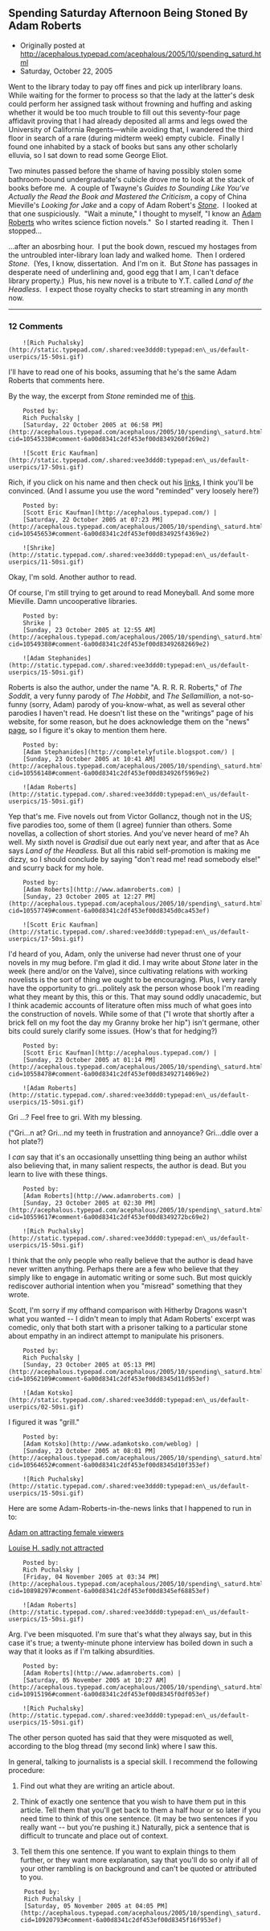 ## Spending Saturday Afternoon Being Stoned By Adam Roberts

 * Originally posted at http://acephalous.typepad.com/acephalous/2005/10/spending_saturd.html
 * Saturday, October 22, 2005



Went to the library today to pay off fines and pick up interlibrary loans.  While waiting for the former to process so that the lady at the latter's desk could perform her assigned task without frowning and huffing and asking whether it would be too much trouble to fill out this seventy-four page affidavit proving that I had already deposited all arms and legs owed the University of California Regents—while avoiding that, I wandered the third floor in search of a rare (during midterm week) empty cubicle.  Finally I found one inhabited by a stack of books but sans any other scholarly elluvia, so I sat down to read some George Eliot.  

Two minutes passed before the shame of having possibly stolen some bathroom-bound undergraduate's cubicle drove me to look at the stack of books before me.  A couple of Twayne's _Guides to Sounding Like You've Actually the Read the Book and Mastered the Criticism_, a copy of China Mieville's _Looking for Jake_ and a copy of Adam Robert's [_Stone_](http://adamroberts.com/extract\_stone.htm).  I looked at that one suspiciously.  "Wait a minute," I thought to myself, "I know an [Adam Roberts](http://adamroberts.com/index.htm) who writes science fiction novels."  So I started reading it.  Then I stopped...  

...after an abosrbing hour.  I put the book down, rescued my hostages from the untroubled inter-library loan lady and walked home.  Then I ordered _Stone_.  (Yes, I know, dissertation.  And I'm on it.  But _Stone_ has passages in desperate need of underlining and, good egg that I am, I can't deface library property.)  Plus, his new novel is a tribute to Y.T. called _Land of the Headless_.  I expect those royalty checks to start streaming in any month now.  

		

* * *

### 12 Comments 

		

                
[]()

	

		![Rich Puchalsky](http://static.typepad.com/.shared:vee3ddd0:typepad:en\_us/default-userpics/15-50si.gif)
	

	

		

I'll have to read one of his books, assuming that he's the same Adam Roberts that comments here.

By the way, the excerpt from _Stone_ reminded me of [this](http://rebecca.hitherby.com/archives/000455.php).

	

		Posted by:
		Rich Puchalsky |
		[Saturday, 22 October 2005 at 06:58 PM](http://acephalous.typepad.com/acephalous/2005/10/spending\_saturd.html?cid=10545338#comment-6a00d8341c2df453ef00d8349260f269e2)

[]()

	

		![Scott Eric Kaufman](http://static.typepad.com/.shared:vee3ddd0:typepad:en\_us/default-userpics/17-50si.gif)
	

	

		

Rich, if you click on his name and then check out his [links](http://adamroberts.com/links.htm), I think you'll be convinced.  (And I assume you use the word "reminded" very loosely here?)

	

		Posted by:
		[Scott Eric Kaufman](http://acephalous.typepad.com/) |
		[Saturday, 22 October 2005 at 07:23 PM](http://acephalous.typepad.com/acephalous/2005/10/spending\_saturd.html?cid=10545653#comment-6a00d8341c2df453ef00d834925f4369e2)

[]()

	

		![Shrike](http://static.typepad.com/.shared:vee3ddd0:typepad:en\_us/default-userpics/11-50si.gif)
	

	

		

Okay, I'm sold. Another author to read.

Of course, I'm still trying to get around to read Moneyball. And some more Mieville. Damn uncooperative libraries.

	

		Posted by:
		Shrike |
		[Sunday, 23 October 2005 at 12:55 AM](http://acephalous.typepad.com/acephalous/2005/10/spending\_saturd.html?cid=10549388#comment-6a00d8341c2df453ef00d83492682669e2)

[]()

	

		![Adam Stephanides](http://static.typepad.com/.shared:vee3ddd0:typepad:en\_us/default-userpics/15-50si.gif)
	

	

		

Roberts is also the author, under the name "A. R. R. R. Roberts," of _The Soddit_, a very funny parody of _The Hobbit_, and _The Sellamillion_, a not-so-funny (sorry, Adam) parody of you-know-what, as well as several other parodies I haven't read. He doesn't list these on the "writings" page of his website, for some reason, but he does acknowledge them on the "news" [page](http://adamroberts.com/news.htm), so I figure it's okay to mention them here.

	

		Posted by:
		[Adam Stephanides](http://completelyfutile.blogspot.com/) |
		[Sunday, 23 October 2005 at 10:41 AM](http://acephalous.typepad.com/acephalous/2005/10/spending\_saturd.html?cid=10556148#comment-6a00d8341c2df453ef00d834926f5969e2)

[]()

	

		![Adam Roberts](http://static.typepad.com/.shared:vee3ddd0:typepad:en\_us/default-userpics/15-50si.gif)
	

	

		

Yep that's me.  Five novels out from Victor Gollancz, though not in the US; five parodies too, some of them (I agree) funnier than others.  Some novellas, a collection of short stories.  And you've never heard of me?  Ah well.  My sixth novel is _Gradisil_ due out early next year, and after that as Ace says _Land of the Headless._  But all this rabid self-promotion is making me dizzy, so I should conclude by saying "don't read me!  read somebody else!" and scurry back for my hole.

	

		Posted by:
		[Adam Roberts](http://www.adamroberts.com) |
		[Sunday, 23 October 2005 at 12:27 PM](http://acephalous.typepad.com/acephalous/2005/10/spending\_saturd.html?cid=10557749#comment-6a00d8341c2df453ef00d8345d0ca453ef)

[]()

	

		![Scott Eric Kaufman](http://static.typepad.com/.shared:vee3ddd0:typepad:en\_us/default-userpics/17-50si.gif)
	

	

		

I'd heard of you, Adam, only the universe had never thrust one of your novels in my mug before.  I'm glad it did.  I may write about _Stone_ later in the week (here and/or on the Valve), since cultivating relations with working novelists is the sort of thing we ought to be encouraging.  Plus, I very rarely have the opportunity to gri...politely ask the person whose book I'm reading what they meant by this, this or this.  That may sound oddly unacademic, but I think academic accounts of literature often miss much of what goes into the construction of novels.  While some of that ("I wrote that shortly after a brick fell on my foot the day my Granny broke her hip") isn't germane, other bits could surely clarify some issues.  (How's that for hedging?)

	

		Posted by:
		[Scott Eric Kaufman](http://acephalous.typepad.com/) |
		[Sunday, 23 October 2005 at 01:14 PM](http://acephalous.typepad.com/acephalous/2005/10/spending\_saturd.html?cid=10558478#comment-6a00d8341c2df453ef00d83492714069e2)

[]()

	

		![Adam Roberts](http://static.typepad.com/.shared:vee3ddd0:typepad:en\_us/default-userpics/15-50si.gif)
	

	

		

Gri ...?  Feel free to gri.  With my blessing.

("Gri...n at?   Gri...nd my teeth in frustration and annoyance?   Gri...ddle over a hot plate?)

I _can_ say that it's an occasionally unsettling thing being an author whilst also believing that, in many salient respects, the author is dead.  But you learn to live with these things.

	

		Posted by:
		[Adam Roberts](http://www.adamroberts.com) |
		[Sunday, 23 October 2005 at 02:30 PM](http://acephalous.typepad.com/acephalous/2005/10/spending\_saturd.html?cid=10559617#comment-6a00d8341c2df453ef00d8349272bc69e2)

[]()

	

		![Rich Puchalsky](http://static.typepad.com/.shared:vee3ddd0:typepad:en\_us/default-userpics/15-50si.gif)
	

	

		

I think that the only people who really believe that the author is dead have never written anything.  Perhaps there are a few who believe that they simply like to engage in automatic writing or some such.  But most quickly rediscover authorial intention when you "misread" something that they wrote.

Scott, I'm sorry if my offhand comparison with Hitherby Dragons wasn't what you wanted -- I didn't mean to imply that Adam Roberts' excerpt was comedic, only that both start with a prisoner talking to a particular stone about empathy in an indirect attempt to manipulate his prisoners.

	

		Posted by:
		Rich Puchalsky |
		[Sunday, 23 October 2005 at 05:13 PM](http://acephalous.typepad.com/acephalous/2005/10/spending\_saturd.html?cid=10562109#comment-6a00d8341c2df453ef00d8345d11d953ef)

[]()

	

		![Adam Kotsko](http://static.typepad.com/.shared:vee3ddd0:typepad:en\_us/default-userpics/02-50si.gif)
	

	

		

I figured it was "grill."

	

		Posted by:
		[Adam Kotsko](http://www.adamkotsko.com/weblog) |
		[Sunday, 23 October 2005 at 08:01 PM](http://acephalous.typepad.com/acephalous/2005/10/spending\_saturd.html?cid=10564652#comment-6a00d8341c2df453ef00d8345d10f353ef)

[]()

	

		![Rich Puchalsky](http://static.typepad.com/.shared:vee3ddd0:typepad:en\_us/default-userpics/15-50si.gif)
	

	

		

Here are some Adam-Roberts-in-the-news links that I happened to run in to:

[Adam on attracting female viewers](http://www.telegraph.co.uk/news/main.jhtml?xml=/news/2005/10/30/nscifi30.xml)

[Louise H. sadly not attracted](http://andrewrilstone.blogspot.com/2005/11/girls-watch-buffy-shock.html#c113094033745736428)

	

		Posted by:
		Rich Puchalsky |
		[Friday, 04 November 2005 at 03:34 PM](http://acephalous.typepad.com/acephalous/2005/10/spending\_saturd.html?cid=10898297#comment-6a00d8341c2df453ef00d8345ef68853ef)

[]()

	

		![Adam Roberts](http://static.typepad.com/.shared:vee3ddd0:typepad:en\_us/default-userpics/15-50si.gif)
	

	

		

Arg.  I've been misquoted.  I'm sure that's what they always say, but in this case it's true; a twenty-minute phone interview has boiled down in such a way that it looks as if I'm talking absurdities.  

	

		Posted by:
		[Adam Roberts](http://www.adamroberts.com) |
		[Saturday, 05 November 2005 at 10:27 AM](http://acephalous.typepad.com/acephalous/2005/10/spending\_saturd.html?cid=10915196#comment-6a00d8341c2df453ef00d8345f0df053ef)

[]()

	

		![Rich Puchalsky](http://static.typepad.com/.shared:vee3ddd0:typepad:en\_us/default-userpics/15-50si.gif)
	

	

		

The other person quoted has said that they were misquoted as well, according to the blog thread (my second link) where I saw this.

In general, talking to journalists is a special skill.  I recommend the following procedure:

1. Find out what they are writing an article about.

2. Think of exactly one sentence that you wish to have them put in this article.  Tell them that you'll get back to them a half hour or so later if you need time to think of this one sentence.  (It may be two sentences if you really want -- but you're pushing it.)  Naturally, pick a sentence that is difficult to truncate and place out of context.

3. Tell them this one sentence.  If you want to explain things to them further, or they want more explanation, say that you'll do so only if all of your other rambling is on background and can't be quoted or attributed to you.

	

		Posted by:
		Rich Puchalsky |
		[Saturday, 05 November 2005 at 04:05 PM](http://acephalous.typepad.com/acephalous/2005/10/spending\_saturd.html?cid=10920793#comment-6a00d8341c2df453ef00d8345f16f953ef)

		

        